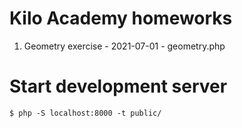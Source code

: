 # Kilo Academy homeworks
1. Geometry exercise - 2021-07-01 - geometry.php

# Start development server
```
$ php -S localhost:8000 -t public/
```
